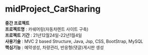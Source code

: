 # midProject_CarSharing
<B>중간 프로젝트</B><BR>
<B>프로젝트명</B> : 카쉐어링(자동차렌트 사이트 구축)<BR>
<B>프로젝트 기간</B> : 21년12월24일-22년1월4일<BR>
<B>사용기술</B> : MVC 2 based Structure, Java, Jsp, CSS, BootStrap, MySQL<BR>
<B>핵심기능</B> : 예약생성, 차량관리, 반응형(댓글)게시판 생성<BR>
